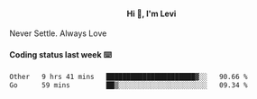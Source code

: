 <h4 style="text-align: center;">Hi 👋, I'm Levi</h4>  Never Settle. Always Love
<!---<img align="right" alt="Coding" width="300" src="https://i.pinimg.com/originals/81/17/8b/81178b47a8598f0c81c4799f2cdd4057.gif"></p> --->

#### Coding status last week ⌨️

<!--START_SECTION:waka-->

```txt
Other   9 hrs 41 mins   ██████████████████████▓░░   90.66 %
Go      59 mins         ██▒░░░░░░░░░░░░░░░░░░░░░░   09.34 %
```

<!--END_SECTION:waka-->
